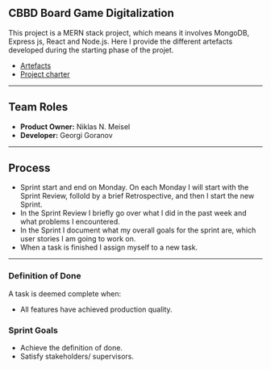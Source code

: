 ##  CBBD Board Game Digitalization

This project is a MERN stack project, which means it involves MongoDB, Express js, React and Node.js.
Here I provide the different artefacts developed during the starting phase of the projet.


- [Artefacts](/artefacts)
- [Project charter](/artefacts) 
---
 ## Team Roles
- **Product Owner:** Niklas N. Meisel
- **Developer:** Georgi Goranov

---
## Process
- Sprint start and end on Monday. On each Monday I will start with the Sprint Review, folloId by a brief Retrospective, and then I start the new Sprint.
- In the Sprint Review I briefly go over what I did in the past week and what problems I encountered.
- In the Sprint I document what my overall goals for the sprint are, which user stories I am going to work on.
- When a task is finished I assign myself to a new task.

---

### Definition of Done
A task is deemed complete when:
- All features have achieved production quality.

### Sprint Goals
- Achieve the definition of done.
- Satisfy stakeholders/ supervisors.
